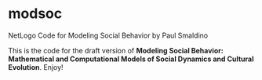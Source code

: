 # modsoc
NetLogo Code for Modeling Social Behavior by Paul Smaldino

This is the code for the draft version of <b>Modeling Social Behavior: Mathematical and Computational Models of Social Dynamics and Cultural Evolution</b>. Enjoy!

